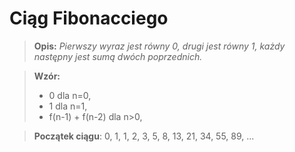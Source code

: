# Ciąg Fibonacciego
> **Opis:** _Pierwszy wyraz jest równy 0, drugi jest równy 1, każdy następny jest sumą dwóch poprzednich._  

> **Wzór:**
>- 0 dla n=0,
>- 1 dla n=1,
>- f(n-1) + f(n-2) dla n>0,

> **Początek ciągu**: 0, 1, 1, 2, 3, 5, 8, 13, 21, 34, 55, 89, ... 